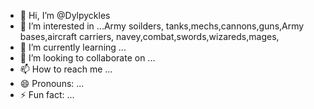 - 👋 Hi, I’m @Dylpyckles
- 👀 I’m interested in ...Army soilders, tanks,mechs,cannons,guns,Army bases,aircraft carriers, navey,combat,swords,wizareds,mages,
- 🌱 I’m currently learning ...
- 💞️ I’m looking to collaborate on ...
- 📫 How to reach me ...
- 😄 Pronouns: ...
- ⚡ Fun fact: ...

<!---
Dylpyckles/Dylpyckles is a ✨ special ✨ repository because its `README.md` (this file) appears on your GitHub profile.
You can click the Preview link to take a look at your changes.
--->
